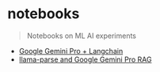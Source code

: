 # notebooks
> Notebooks on ML AI experiments

* [Google Gemini Pro + Langchain](./notebooks/Google_Gemini_Pro_Langchain.ipynb)
* [llama-parse and Google Gemini Pro RAG](./notebooks/llama_parse_gemini_pro.ipynb)

